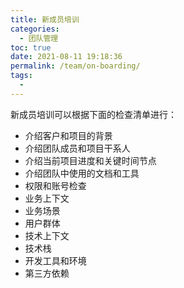 ```yaml
---
title: 新成员培训
categories: 
  - 团队管理
toc: true
date: 2021-08-11 19:18:36
permalink: /team/on-boarding/
tags: 
  - 
---
```


新成员培训可以根据下面的检查清单进行：

   - 介绍客户和项目的背景
   - 介绍团队成员和项目干系人
   - 介绍当前项目进度和关键时间节点
   - 介绍团队中使用的文档和工具
   - 权限和账号检查
   - 业务上下文
   - 业务场景
   - 用户群体
   - 技术上下文
   - 技术栈
   - 开发工具和环境
   - 第三方依赖
